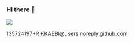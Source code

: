 ### Hi there 👋

<img src="https://crypto-asset-card.vercel.app/Bitcoin:1FfjgXCMW55V8dPmhEminPCNj2zSew87kR/Ethereum:0x21A0C3b458d8A56797Bd89aCD15F74FB102756e4?theme=dark" />

135724197+RIKKAEBI@users.noreply.github.com
